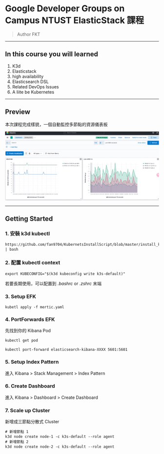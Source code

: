 # Google Developer Groups on Campus NTUST ElasticStack 課程

> Author FKT

---

## In this course you will learned

1. K3d
2. Elasticstack
3. high availability
4. Elasticsearch DSL
5. Related DevOps Issues
6. A liite be Kubernetes

---

## Preview

本次課程完成樣貌，一個自動監控多節點的資源儀表板

![Final](images/image.png)

---

## Getting Started

### 1. 安裝 k3d kubectl

```shell=
https://github.com/fan9704/KubernetsInstallScript/blob/master/install_k3d.sh | bash
```

### 2. 配置 kubectl context

```shell
export KUBECONFIG="$(k3d kubeconfig write k3s-default)"
```

若要長期使用，可以配置到 *.bashrc* or *.zshrc* 末端

### 3. Setup EFK

```shell
kubetl apply -f mertic.yaml
```

### 4. PortForwards EFK

先找到你的 Kibana Pod
```shell
kubectl get pod
```


```shell
kubectl port-forward elasticsearch-kibana-XXXX 5601:5601
```

### 5. Setup Index Pattern

進入 Kibana > Stack Management > Index Pattern

### 6. Create Dashboard

進入 Kibana > Dashboard > Create Dashboard

### 7. Scale up Cluster

新增成三節點分散式 Cluster

```shell
# 新增節點 1
k3d node create node-1 -c k3s-default --role agent
# 新增節點 2
k3d node create node-2 -c k3s-default --role agent
```